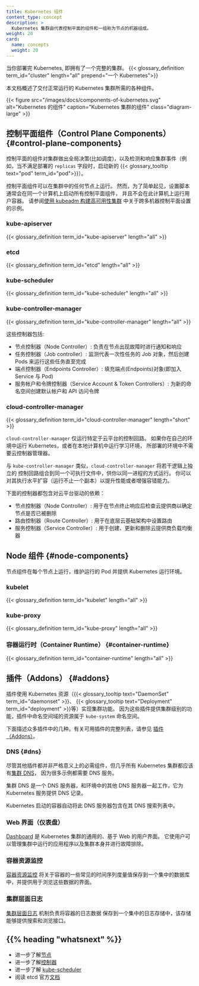 ```yaml
---
title: Kubernetes 组件
content_type: concept
description: >
  Kubernetes 集群由代表控制平面的组件和一组称为节点的机器组成。
weight: 20
card:
  name: concepts
  weight: 20
---
```

<!--
reviewers:
- lavalamp
title: Kubernetes Components
content_type: concept
description: >
  A Kubernetes cluster consists of the components that represent the control plane
  and a set of machines called nodes
weight: 20
card:
  name: concepts
  weight: 20
-->

<!--
When you deploy Kubernetes, you get a cluster.
{{</* glossary_definition term_id="cluster" length="all" prepend="A Kubernetes cluster consists of" */>}}

This document outlines the various components you need to have for
a complete and working Kubernetes cluster.

{{< figure src="/images/docs/components-of-kubernetes.svg" alt="Components of Kubernetes" caption="The components of a Kubernetes cluster" class="diagram-large" >}}

-->
<!-- overview -->
当你部署完 Kubernetes, 即拥有了一个完整的集群。
{{< glossary_definition term_id="cluster" length="all" prepend="一个 Kubernetes">}}

本文档概述了交付正常运行的 Kubernetes 集群所需的各种组件。

{{< figure src="/images/docs/components-of-kubernetes.svg" alt="Kubernetes 的组件" caption="Kubernetes 集群的组件" class="diagram-large" >}}

<!-- body -->

<!--
## Control Plane Components

The control plane's components make global decisions about the cluster (for example, scheduling), as well as detecting and responding to cluster events (for example, starting up a new {{< glossary_tooltip text="pod" term_id="pod">}} when a deployment's `replicas` field is unsatisfied).
 -->
## 控制平面组件（Control Plane Components）    {#control-plane-components}

控制平面的组件对集群做出全局决策(比如调度)，以及检测和响应集群事件（例如，当不满足部署的
`replicas` 字段时，启动新的 {{< glossary_tooltip text="pod" term_id="pod">}}）。

<!--
Control plane components can be run on any machine in the cluster. However,
for simplicity, set up scripts typically start all control plane components on
the same machine, and do not run user containers on this machine. See
[Creating Highly Available clusters with kubeadm](/docs/setup/production-environment/tools/kubeadm/high-availability/)
for an example control plane setup that runs across multiple machines.
 -->
控制平面组件可以在集群中的任何节点上运行。
然而，为了简单起见，设置脚本通常会在同一个计算机上启动所有控制平面组件，
并且不会在此计算机上运行用户容器。
请参阅[使用 kubeadm 构建高可用性集群](/zh-cn/docs/setup/production-environment/tools/kubeadm/high-availability/)
中关于跨多机器控制平面设置的示例。

### kube-apiserver

{{< glossary_definition term_id="kube-apiserver" length="all" >}}

### etcd

{{< glossary_definition term_id="etcd" length="all" >}}

### kube-scheduler

{{< glossary_definition term_id="kube-scheduler" length="all" >}}

### kube-controller-manager

{{< glossary_definition term_id="kube-controller-manager" length="all" >}}

<!--
Some types of these controllers are:

  * Node controller: Responsible for noticing and responding when nodes go down.
  * Job controller: Watches for Job objects that represent one-off tasks, then creates
    Pods to run those tasks to completion.
  * Endpoints controller: Populates the Endpoints object (that is, joins Services & Pods).
  * Service Account & Token controllers: Create default accounts and API access tokens for new namespaces.
-->
这些控制器包括:

* 节点控制器（Node Controller）: 负责在节点出现故障时进行通知和响应
* 任务控制器（Job controller）: 监测代表一次性任务的 Job 对象，然后创建 Pods 来运行这些任务直至完成
* 端点控制器（Endpoints Controller）: 填充端点(Endpoints)对象(即加入 Service 与 Pod)
* 服务帐户和令牌控制器（Service Account & Token Controllers）: 为新的命名空间创建默认帐户和 API 访问令牌

<!--
### cloud-controller-manager

The cloud-controller-manager only runs controllers that are specific to your cloud provider.
If you are running Kubernetes on your own premises, or in a learning environment inside your
own PC, the cluster does not have a cloud controller manager.

As with the kube-controller-manager, the cloud-controller-manager combines several logically
independent control loops into a single binary that you run as a single process. You can
scale horizontally (run more than one copy) to improve performance or to help tolerate failures.

The following controllers can have cloud provider dependencies:

  * Node controller: For checking the cloud provider to determine if a node has been deleted in the cloud after it stops responding
  * Route controller: For setting up routes in the underlying cloud infrastructure
  * Service controller: For creating, updating and deleting cloud provider load balancers
-->
### cloud-controller-manager

{{< glossary_definition term_id="cloud-controller-manager" length="short" >}}

`cloud-controller-manager` 仅运行特定于云平台的控制回路。
如果你在自己的环境中运行 Kubernetes，或者在本地计算机中运行学习环境，
所部署的环境中不需要云控制器管理器。

与 `kube-controller-manager` 类似，`cloud-controller-manager` 将若干逻辑上独立的
控制回路组合到同一个可执行文件中，供你以同一进程的方式运行。
你可以对其执行水平扩容（运行不止一个副本）以提升性能或者增强容错能力。

下面的控制器都包含对云平台驱动的依赖：

  * 节点控制器（Node Controller）: 用于在节点终止响应后检查云提供商以确定节点是否已被删除
  * 路由控制器（Route Controller）: 用于在底层云基础架构中设置路由
  * 服务控制器（Service Controller）: 用于创建、更新和删除云提供商负载均衡器

<!--
## Node Components

Node components run on every node, maintaining running pods and providing the Kubernetes runtime environment.
-->
## Node 组件  {#node-components}

节点组件在每个节点上运行，维护运行的 Pod 并提供 Kubernetes 运行环境。

### kubelet

{{< glossary_definition term_id="kubelet" length="all" >}}

### kube-proxy

{{< glossary_definition term_id="kube-proxy" length="all" >}}

<!--
### Container Runtime
-->
### 容器运行时（Container Runtime）    {#container-runtime}

{{< glossary_definition term_id="container-runtime" length="all" >}}

<!--
## Addons

Addons use Kubernetes resources ({{< glossary_tooltip term_id="daemonset" >}},
{{< glossary_tooltip term_id="deployment" >}}, etc)
to implement cluster features. Because these are providing cluster-level features, namespaced resources
for addons belong within the `kube-system` namespace.
-->
## 插件（Addons）    {#addons}

插件使用 Kubernetes 资源（{{< glossary_tooltip text="DaemonSet" term_id="daemonset" >}}、
{{< glossary_tooltip text="Deployment" term_id="deployment" >}}等）实现集群功能。
因为这些插件提供集群级别的功能，插件中命名空间域的资源属于 `kube-system` 命名空间。

<!--
Selected addons are described below; for an extended list of available addons, please
see [Addons](/docs/concepts/cluster-administration/addons/).
-->
下面描述众多插件中的几种。有关可用插件的完整列表，请参见
[插件（Addons）](/zh-cn/docs/concepts/cluster-administration/addons/)。

<!--
### DNS

While the other addons are not strictly required, all Kubernetes clusters should have [cluster DNS](/docs/concepts/services-networking/dns-pod-service/), as many examples rely on it.

Cluster DNS is a DNS server, in addition to the other DNS server(s) in your environment, which serves DNS records for Kubernetes services.

Containers started by Kubernetes automatically include this DNS server in their DNS searches.
-->
### DNS   {#dns}

尽管其他插件都并非严格意义上的必需组件，但几乎所有 Kubernetes 集群都应该
有[集群 DNS](/zh-cn/docs/concepts/services-networking/dns-pod-service/)，
因为很多示例都需要 DNS 服务。

集群 DNS 是一个 DNS 服务器，和环境中的其他 DNS 服务器一起工作，它为 Kubernetes 服务提供 DNS 记录。

Kubernetes 启动的容器自动将此 DNS 服务器包含在其 DNS 搜索列表中。

<!--
### Web UI (Dashboard)

[Dashboard](/docs/tasks/access-application-cluster/web-ui-dashboard/) is a general purpose, web-based UI for Kubernetes clusters. It allows users to manage and troubleshoot applications running in the cluster, as well as the cluster itself.
-->
### Web 界面（仪表盘）   

[Dashboard](/zh-cn/docs/tasks/access-application-cluster/web-ui-dashboard/)
是 Kubernetes 集群的通用的、基于 Web 的用户界面。
它使用户可以管理集群中运行的应用程序以及集群本身并进行故障排除。

<!--
### Container Resource Monitoring

[Container Resource Monitoring](/docs/tasks/debug-application-cluster/resource-usage-monitoring/) records generic time-series metrics
about containers in a central database, and provides a UI for browsing that data.
-->
### 容器资源监控

[容器资源监控](/zh-cn/docs/tasks/debug-application-cluster/resource-usage-monitoring/)
将关于容器的一些常见的时间序列度量值保存到一个集中的数据库中，并提供用于浏览这些数据的界面。

<!--
### Cluster-level Logging

A [cluster-level logging](/docs/concepts/cluster-administration/logging/) mechanism is responsible for
saving container logs to a central log store with search/browsing interface.
-->
### 集群层面日志

[集群层面日志](/zh-cn/docs/concepts/cluster-administration/logging/) 机制负责将容器的日志数据
保存到一个集中的日志存储中，该存储能够提供搜索和浏览接口。

## {{% heading "whatsnext" %}}

<!--
* Learn about [Nodes](/docs/concepts/architecture/nodes/)
* Learn about [Controllers](/docs/concepts/architecture/controller/)
* Learn about [kube-scheduler](/docs/concepts/scheduling-eviction/kube-scheduler/)
* Read etcd's official [documentation](https://etcd.io/docs/)
-->
* 进一步了解[节点](/zh-cn/docs/concepts/architecture/nodes/)
* 进一步了解[控制器](/zh-cn/docs/concepts/architecture/controller/)
* 进一步了解 [kube-scheduler](/zh-cn/docs/concepts/scheduling-eviction/kube-scheduler/)
* 阅读 etcd 官方[文档](https://etcd.io/docs/)

